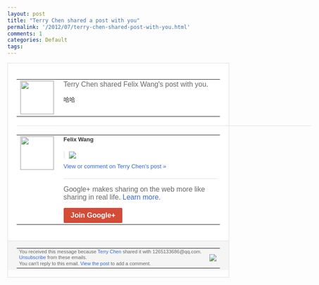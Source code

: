 ```yaml
---
layout: post
title: "Terry Chen shared a post with you"
permalink: '/2012/07/terry-chen-shared-post-with-you.html'
comments: 1
categories: Default
tags: 
---
```

<div style="border:solid 1px #dfdfdf;color:#686868;font:13px Arial"><div style="background-color:#fff;padding:20px;"><table cellpadding="0" cellspacing="0"><tr><td style="padding-right:15px;vertical-align:top"><a href="https://plus.google.com/_/notifications/emlink?emrecipient=109554455967099403328&amp;emid=CODnjPi8-rACFUYx3AodOmcAAA&amp;path=%2F108643996575278738906&amp;dt=1341214385454&amp;uob=8"><img height="75" src="https://lh3.googleusercontent.com/-KKRGTyJ5Bl0/AAAAAAAAAAI/AAAAAAAAEEY/jllxqER5dCk/s75-c-k-a/photo.jpg" style="border:solid 1px #cccccc;" width="75"/></a></td><td style="width:578px;color:#333;font:13px Arial;vertical-align:top;"><div style="color:#686868;font:16px Arial;;padding-bottom:15px">Terry Chen shared Felix Wang's post with you.</div><div style="padding-bottom:10px">哈哈</div></td></tr></table><div style="margin:20px 0;border-bottom:solid 1px #dfdfdf;width:670px;"></div><table cellpadding="0" cellspacing="0"><tr><td style="padding-right:15px;vertical-align:top"><a href="https://plus.google.com/_/notifications/emlink?emrecipient=109554455967099403328&amp;emid=CODnjPi8-rACFUYx3AodOmcAAA&amp;path=%2F108108574268475040130&amp;dt=1341214385454&amp;uob=8"><img height="75" src="https://lh3.googleusercontent.com/-uWPuOC9xMiA/AAAAAAAAAAI/AAAAAAAChxQ/CqHCv6y3DkM/s75-c-k-a/photo.jpg" style="border:solid 1px #cccccc;" width="75"/></a></td><td style="width:578px;color:#333;font:13px Arial;vertical-align:top;"><div style="font-weight:bold;padding-bottom:10px">Felix Wang</div><div style="padding-bottom:10px"></div><div style="margin-bottom:10px;padding-left:10px; border-left:2px solid #EAEAEA"><span style="margin-right:5px"><a href="https://plus.google.com/_/notifications/emlink?emrecipient=109554455967099403328&amp;emid=CODnjPi8-rACFUYx3AodOmcAAA&amp;path=%2F108643996575278738906%2Fposts%2F8arZr41D4zV%3Fgpinv%3DAMIXal-kC01THwvY28OWDjH4Wgq0B7l1_LoaB-C6WyXiEJvDBzLAGUQOOgiNZjIHGweea_xCM-OO6mX8h2HsvSXnl_GyP0ImdfH8Vb9DOfzpszuTbp_EuEY&amp;dt=1341214385454&amp;uob=8" style="zSoyz;"><img border="0" src="https://lh5.googleusercontent.com/-0CfN6KRAsG4/T_FOVPjbULI/AAAAAAADWvc/xm2RYoXuQVo/h120/tumblr_m5xw2ze37A1rx8du1o1_1280.jpg" style="max-height:200px;max-width:275px"/></a></span></div><a href="https://plus.google.com/_/notifications/emlink?emrecipient=109554455967099403328&amp;emid=CODnjPi8-rACFUYx3AodOmcAAA&amp;path=%2F108643996575278738906%2Fposts%2F8arZr41D4zV%3Fgpinv%3DAMIXal-kC01THwvY28OWDjH4Wgq0B7l1_LoaB-C6WyXiEJvDBzLAGUQOOgiNZjIHGweea_xCM-OO6mX8h2HsvSXnl_GyP0ImdfH8Vb9DOfzpszuTbp_EuEY&amp;dt=1341214385454&amp;uob=8" style="color:#3366CC;text-decoration:none;">View or comment on Terry Chen's post »</a><div style="margin-top:20px;border-top:solid 1px #dfdfdf"><div style="padding:15px 0;color:#686868;font:16px Arial;">Google+ makes sharing on the web more like sharing in real life. <a href="http://www.google.com/+/learnmore/" style="color:#3366CC;text-decoration:none;">Learn more</a>.</div><a href="https://plus.google.com/_/notifications/emlink?emrecipient=109554455967099403328&amp;emid=CODnjPi8-rACFUYx3AodOmcAAA&amp;path=%2F%3Fgpinv%3DAMIXal-kC01THwvY28OWDjH4Wgq0B7l1_LoaB-C6WyXiEJvDBzLAGUQOOgiNZjIHGweea_xCM-OO6mX8h2HsvSXnl_GyP0ImdfH8Vb9DOfzpszuTbp_EuEY&amp;dt=1341214385454&amp;uob=8" style="display:inline-block;padding:7px 15px;background-color:#d44b38; color:#fff;font-size:16px; font-weight:bold;border-radius:2px;-webkit-border-radius:2px; -moz-border-radius:2px;border:solid 1px #c43b28; white-space:nowrap;text-decoration:none">Join Google+</a></div></td></tr></table></div><div style="border-top:solid 1px #dfdfdf;padding:0 20px; background-color:#f5f5f5"><table cellpadding="0" cellspacing="0" style="height:50px"><tbody><tr><td style="vertical-align:middle;width:100%; color:#636363;font:11px Arial; line-height:120%">You received this message because <a href="https://plus.google.com/_/notifications/emlink?emrecipient=109554455967099403328&amp;emid=CODnjPi8-rACFUYx3AodOmcAAA&amp;path=%2F108643996575278738906%3Fgpinv%3DAMIXal-kC01THwvY28OWDjH4Wgq0B7l1_LoaB-C6WyXiEJvDBzLAGUQOOgiNZjIHGweea_xCM-OO6mX8h2HsvSXnl_GyP0ImdfH8Vb9DOfzpszuTbp_EuEY&amp;dt=1341214385454&amp;uob=8" style="color:#3366CC;text-decoration:none;">Terry Chen</a> shared it with 1265133686@qq.com. <a href="https://plus.google.com/_/notifications/emlink?emrecipient=109554455967099403328&amp;emid=CODnjPi8-rACFUYx3AodOmcAAA&amp;path=%2F_%2Fnonplus%2Femailsettings%3Fgpinv%3DAMIXal-kC01THwvY28OWDjH4Wgq0B7l1_LoaB-C6WyXiEJvDBzLAGUQOOgiNZjIHGweea_xCM-OO6mX8h2HsvSXnl_GyP0ImdfH8Vb9DOfzpszuTbp_EuEY%26est%3DADH5u8Xr6TLYGpnfBYKjdX7oqC8BP1HvXaQkD2_8xTSJvClWO4wK9ajlLMMDxqxA9iYHB_FtszzyVXCsgJVUCFYS1-3TZJeuqlZXR0kX1qCOlo4yyYYBKijN-KKa_9hdJt_Y4Bu1L5dI&amp;dt=1341214385454&amp;uob=8" style="color:#3366CC;text-decoration:none;">Unsubscribe</a> from these emails.<br/>You can't reply to this email. <a href="https://plus.google.com/_/notifications/emlink?emrecipient=109554455967099403328&amp;emid=CODnjPi8-rACFUYx3AodOmcAAA&amp;path=%2F108643996575278738906%2Fposts%2F8arZr41D4zV%3Fgpinv%3DAMIXal-kC01THwvY28OWDjH4Wgq0B7l1_LoaB-C6WyXiEJvDBzLAGUQOOgiNZjIHGweea_xCM-OO6mX8h2HsvSXnl_GyP0ImdfH8Vb9DOfzpszuTbp_EuEY&amp;dt=1341214385454&amp;uob=8" style="color:#3366CC;text-decoration:none;">View the post</a> to add a comment.<br/></td><td><img src="https://ssl.gstatic.com/s2/oz/images/notifications/logo/google-plus-6617a72bb36cc548861652780c9e6ff1.png"/></td></tr></tbody></table></div></div>